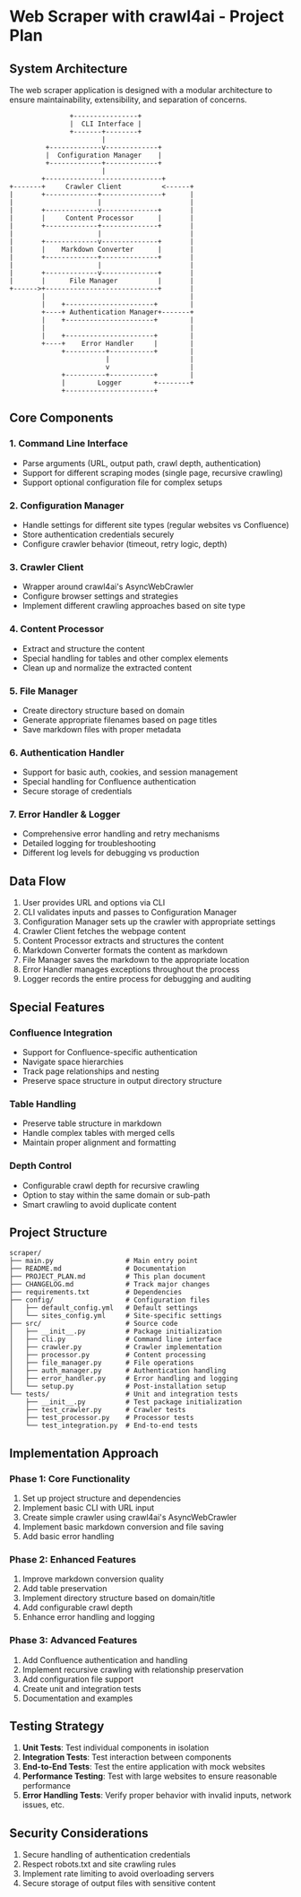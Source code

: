 # Web Scraper with crawl4ai - Project Plan

## System Architecture

The web scraper application is designed with a modular architecture to ensure maintainability, extensibility, and separation of concerns.

```
               +----------------+
               |  CLI Interface |
               +-------+--------+
                       |
         +-------------v-------------+
         |  Configuration Manager    |
         +-------------+-------------+
                       |
        +-----------------------------+
+-------+     Crawler Client          <------+
|       +-------------+---------------+      |
|                     |                      |
|       +-------------v--------------+       |
|       |     Content Processor      |       |
|       +-------------+--------------+       |
|                     |                      |
|       +-------------v--------------+       |
|       |    Markdown Converter      |       |
|       +-------------+--------------+       |
|                     |                      |
|       +-------------v--------------+       |
|       |      File Manager          |       |
+------>+----------------------------+       |
        |                                    |
        |    +----------------------+        |
        +----+ Authentication Manager+-------+
        |    +----------------------+        |
        |                                    |
        |    +----------------------+        |
        +----+    Error Handler     |        |
             +----------+-----------+        |
                        |                    |
                        v                    |
             +----------+-----------+        |
             |        Logger        +--------+
             +----------------------+
```

## Core Components

### 1. Command Line Interface
- Parse arguments (URL, output path, crawl depth, authentication)
- Support for different scraping modes (single page, recursive crawling)
- Support optional configuration file for complex setups

### 2. Configuration Manager
- Handle settings for different site types (regular websites vs Confluence)
- Store authentication credentials securely
- Configure crawler behavior (timeout, retry logic, depth)

### 3. Crawler Client
- Wrapper around crawl4ai's AsyncWebCrawler
- Configure browser settings and strategies
- Implement different crawling approaches based on site type

### 4. Content Processor
- Extract and structure the content
- Special handling for tables and other complex elements
- Clean up and normalize the extracted content

### 5. File Manager
- Create directory structure based on domain
- Generate appropriate filenames based on page titles
- Save markdown files with proper metadata

### 6. Authentication Handler
- Support for basic auth, cookies, and session management
- Special handling for Confluence authentication
- Secure storage of credentials

### 7. Error Handler & Logger
- Comprehensive error handling and retry mechanisms
- Detailed logging for troubleshooting
- Different log levels for debugging vs production

## Data Flow

1. User provides URL and options via CLI
2. CLI validates inputs and passes to Configuration Manager
3. Configuration Manager sets up the crawler with appropriate settings
4. Crawler Client fetches the webpage content
5. Content Processor extracts and structures the content
6. Markdown Converter formats the content as markdown
7. File Manager saves the markdown to the appropriate location
8. Error Handler manages exceptions throughout the process
9. Logger records the entire process for debugging and auditing

## Special Features

### Confluence Integration
- Support for Confluence-specific authentication
- Navigate space hierarchies
- Track page relationships and nesting
- Preserve space structure in output directory structure

### Table Handling
- Preserve table structure in markdown
- Handle complex tables with merged cells
- Maintain proper alignment and formatting

### Depth Control
- Configurable crawl depth for recursive crawling
- Option to stay within the same domain or sub-path
- Smart crawling to avoid duplicate content

## Project Structure

```
scraper/
├── main.py                  # Main entry point
├── README.md                # Documentation
├── PROJECT_PLAN.md          # This plan document
├── CHANGELOG.md             # Track major changes
├── requirements.txt         # Dependencies
├── config/                  # Configuration files
│   ├── default_config.yml   # Default settings
│   └── sites_config.yml     # Site-specific settings
├── src/                     # Source code
│   ├── __init__.py          # Package initialization
│   ├── cli.py               # Command line interface
│   ├── crawler.py           # Crawler implementation
│   ├── processor.py         # Content processing
│   ├── file_manager.py      # File operations
│   ├── auth_manager.py      # Authentication handling
│   ├── error_handler.py     # Error handling and logging
│   └── setup.py             # Post-installation setup
└── tests/                   # Unit and integration tests
    ├── __init__.py          # Test package initialization
    ├── test_crawler.py      # Crawler tests
    ├── test_processor.py    # Processor tests
    └── test_integration.py  # End-to-end tests
```

## Implementation Approach

### Phase 1: Core Functionality
1. Set up project structure and dependencies
2. Implement basic CLI with URL input
3. Create simple crawler using crawl4ai's AsyncWebCrawler
4. Implement basic markdown conversion and file saving
5. Add basic error handling

### Phase 2: Enhanced Features
1. Improve markdown conversion quality
2. Add table preservation
3. Implement directory structure based on domain/title
4. Add configurable crawl depth
5. Enhance error handling and logging

### Phase 3: Advanced Features
1. Add Confluence authentication and handling
2. Implement recursive crawling with relationship preservation
3. Add configuration file support
4. Create unit and integration tests
5. Documentation and examples

## Testing Strategy

1. **Unit Tests**: Test individual components in isolation
2. **Integration Tests**: Test interaction between components
3. **End-to-End Tests**: Test the entire application with mock websites
4. **Performance Testing**: Test with large websites to ensure reasonable performance
5. **Error Handling Tests**: Verify proper behavior with invalid inputs, network issues, etc.

## Security Considerations

1. Secure handling of authentication credentials
2. Respect robots.txt and site crawling rules
3. Implement rate limiting to avoid overloading servers
4. Secure storage of output files with sensitive content